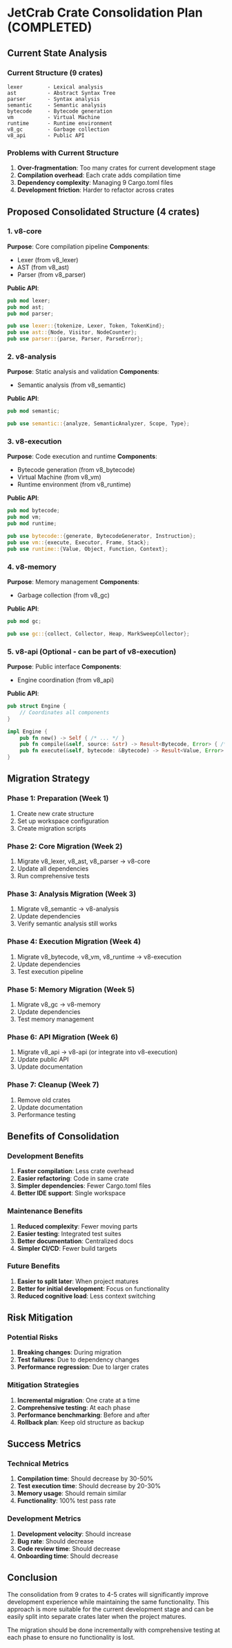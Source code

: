 # JetCrab Crate Consolidation Plan (COMPLETED)

## Current State Analysis

### Current Structure (9 crates)
```
lexer        - Lexical analysis
ast          - Abstract Syntax Tree
parser       - Syntax analysis
semantic     - Semantic analysis
bytecode     - Bytecode generation
vm           - Virtual Machine
runtime      - Runtime environment
v8_gc        - Garbage collection
v8_api       - Public API
```

### Problems with Current Structure
1. **Over-fragmentation**: Too many crates for current development stage
2. **Compilation overhead**: Each crate adds compilation time
3. **Dependency complexity**: Managing 9 Cargo.toml files
4. **Development friction**: Harder to refactor across crates

## Proposed Consolidated Structure (4 crates)

### 1. v8-core
**Purpose**: Core compilation pipeline
**Components**:
- Lexer (from v8_lexer)
- AST (from v8_ast)
- Parser (from v8_parser)

**Public API**:
```rust
pub mod lexer;
pub mod ast;
pub mod parser;

pub use lexer::{tokenize, Lexer, Token, TokenKind};
pub use ast::{Node, Visitor, NodeCounter};
pub use parser::{parse, Parser, ParseError};
```

### 2. v8-analysis
**Purpose**: Static analysis and validation
**Components**:
- Semantic analysis (from v8_semantic)

**Public API**:
```rust
pub mod semantic;

pub use semantic::{analyze, SemanticAnalyzer, Scope, Type};
```

### 3. v8-execution
**Purpose**: Code execution and runtime
**Components**:
- Bytecode generation (from v8_bytecode)
- Virtual Machine (from v8_vm)
- Runtime environment (from v8_runtime)

**Public API**:
```rust
pub mod bytecode;
pub mod vm;
pub mod runtime;

pub use bytecode::{generate, BytecodeGenerator, Instruction};
pub use vm::{execute, Executor, Frame, Stack};
pub use runtime::{Value, Object, Function, Context};
```

### 4. v8-memory
**Purpose**: Memory management
**Components**:
- Garbage collection (from v8_gc)

**Public API**:
```rust
pub mod gc;

pub use gc::{collect, Collector, Heap, MarkSweepCollector};
```

### 5. v8-api (Optional - can be part of v8-execution)
**Purpose**: Public interface
**Components**:
- Engine coordination (from v8_api)

**Public API**:
```rust
pub struct Engine {
    // Coordinates all components
}

impl Engine {
    pub fn new() -> Self { /* ... */ }
    pub fn compile(&self, source: &str) -> Result<Bytecode, Error> { /* ... */ }
    pub fn execute(&self, bytecode: &Bytecode) -> Result<Value, Error> { /* ... */ }
}
```

## Migration Strategy

### Phase 1: Preparation (Week 1)
1. Create new crate structure
2. Set up workspace configuration
3. Create migration scripts

### Phase 2: Core Migration (Week 2)
1. Migrate v8_lexer, v8_ast, v8_parser → v8-core
2. Update all dependencies
3. Run comprehensive tests

### Phase 3: Analysis Migration (Week 3)
1. Migrate v8_semantic → v8-analysis
2. Update dependencies
3. Verify semantic analysis still works

### Phase 4: Execution Migration (Week 4)
1. Migrate v8_bytecode, v8_vm, v8_runtime → v8-execution
2. Update dependencies
3. Test execution pipeline

### Phase 5: Memory Migration (Week 5)
1. Migrate v8_gc → v8-memory
2. Update dependencies
3. Test memory management

### Phase 6: API Migration (Week 6)
1. Migrate v8_api → v8-api (or integrate into v8-execution)
2. Update public API
3. Update documentation

### Phase 7: Cleanup (Week 7)
1. Remove old crates
2. Update documentation
3. Performance testing

## Benefits of Consolidation

### Development Benefits
1. **Faster compilation**: Less crate overhead
2. **Easier refactoring**: Code in same crate
3. **Simpler dependencies**: Fewer Cargo.toml files
4. **Better IDE support**: Single workspace

### Maintenance Benefits
1. **Reduced complexity**: Fewer moving parts
2. **Easier testing**: Integrated test suites
3. **Better documentation**: Centralized docs
4. **Simpler CI/CD**: Fewer build targets

### Future Benefits
1. **Easier to split later**: When project matures
2. **Better for initial development**: Focus on functionality
3. **Reduced cognitive load**: Less context switching

## Risk Mitigation

### Potential Risks
1. **Breaking changes**: During migration
2. **Test failures**: Due to dependency changes
3. **Performance regression**: Due to larger crates

### Mitigation Strategies
1. **Incremental migration**: One crate at a time
2. **Comprehensive testing**: At each phase
3. **Performance benchmarking**: Before and after
4. **Rollback plan**: Keep old structure as backup

## Success Metrics

### Technical Metrics
1. **Compilation time**: Should decrease by 30-50%
2. **Test execution time**: Should decrease by 20-30%
3. **Memory usage**: Should remain similar
4. **Functionality**: 100% test pass rate

### Development Metrics
1. **Development velocity**: Should increase
2. **Bug rate**: Should decrease
3. **Code review time**: Should decrease
4. **Onboarding time**: Should decrease

## Conclusion

The consolidation from 9 crates to 4-5 crates will significantly improve development experience while maintaining the same functionality. This approach is more suitable for the current development stage and can be easily split into separate crates later when the project matures.

The migration should be done incrementally with comprehensive testing at each phase to ensure no functionality is lost. 